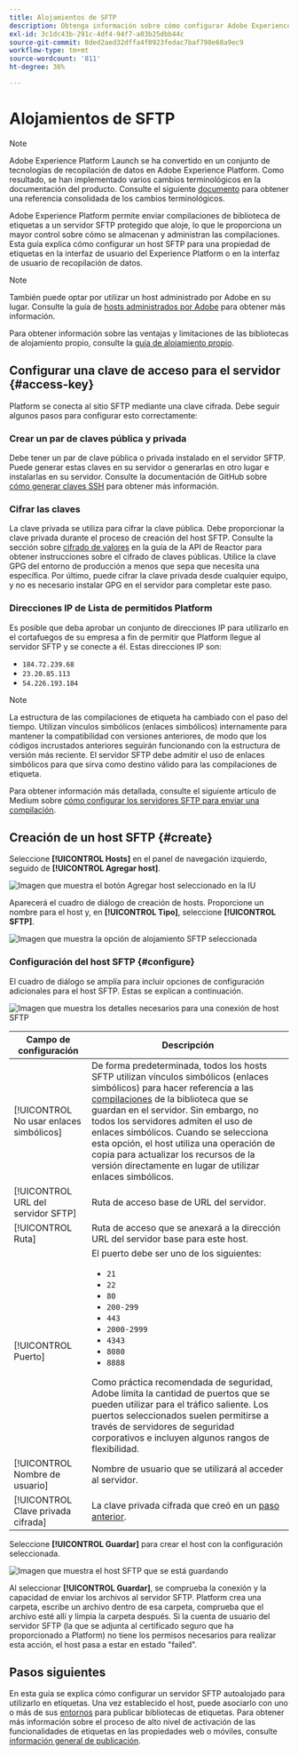 ```yaml
---
title: Alojamientos de SFTP
description: Obtenga información sobre cómo configurar Adobe Experience Platform para que entregue compilaciones de biblioteca a un servidor SFTP seguro y autoalojado.
exl-id: 3c1dc43b-291c-4df4-94f7-a03b25dbb44c
source-git-commit: 8ded2aed32dffa4f0923fedac7baf798e68a9ec9
workflow-type: tm+mt
source-wordcount: '811'
ht-degree: 36%

---
```


# Alojamientos de SFTP

>[!NOTE]
>
>Adobe Experience Platform Launch se ha convertido en un conjunto de tecnologías de recopilación de datos en Adobe Experience Platform. Como resultado, se han implementado varios cambios terminológicos en la documentación del producto. Consulte el siguiente [documento](../../../term-updates.md) para obtener una referencia consolidada de los cambios terminológicos.

Adobe Experience Platform permite enviar compilaciones de biblioteca de etiquetas a un servidor SFTP protegido que aloje, lo que le proporciona un mayor control sobre cómo se almacenan y administran las compilaciones. Esta guía explica cómo configurar un host SFTP para una propiedad de etiquetas en la interfaz de usuario del Experience Platform o en la interfaz de usuario de recopilación de datos.

>[!NOTE]
>
>También puede optar por utilizar un host administrado por Adobe en su lugar. Consulte la guía de [hosts administrados por Adobe](./managed-by-adobe-host.md) para obtener más información.
>
>Para obtener información sobre las ventajas y limitaciones de las bibliotecas de alojamiento propio, consulte la [guía de alojamiento propio](./self-hosting-libraries.md).

## Configurar una clave de acceso para el servidor {#access-key}

Platform se conecta al sitio SFTP mediante una clave cifrada. Debe seguir algunos pasos para configurar esto correctamente:

### Crear un par de claves pública y privada

Debe tener un par de clave pública o privada instalado en el servidor SFTP. Puede generar estas claves en su servidor o generarlas en otro lugar e instalarlas en su servidor. Consulte la documentación de GitHub sobre [cómo generar claves SSH](https://help.github.com/articles/generating-a-new-ssh-key-and-adding-it-to-the-ssh-agent/#generating-a-new-ssh-key) para obtener más información.

### Cifrar las claves

La clave privada se utiliza para cifrar la clave pública. Debe proporcionar la clave privada durante el proceso de creación del host SFTP. Consulte la sección sobre [cifrado de valores](../../../api/guides/encrypting-values.md) en la guía de la API de Reactor para obtener instrucciones sobre el cifrado de claves públicas. Utilice la clave GPG del entorno de producción a menos que sepa que necesita una específica. Por último, puede cifrar la clave privada desde cualquier equipo, y no es necesario instalar GPG en el servidor para completar este paso.

### Direcciones IP de Lista de permitidos Platform

Es posible que deba aprobar un conjunto de direcciones IP para utilizarlo en el cortafuegos de su empresa a fin de permitir que Platform llegue al servidor SFTP y se conecte a él. Estas direcciones IP son:

* `184.72.239.68`
* `23.20.85.113`
* `54.226.193.184`

>[!NOTE]
>
>La estructura de las compilaciones de etiqueta ha cambiado con el paso del tiempo. Utilizan vínculos simbólicos (enlaces simbólicos) internamente para mantener la compatibilidad con versiones anteriores, de modo que los códigos incrustados anteriores seguirán funcionando con la estructura de versión más reciente. El servidor SFTP debe admitir el uso de enlaces simbólicos para que sirva como destino válido para las compilaciones de etiqueta.

Para obtener información más detallada, consulte el siguiente artículo de Medium sobre [cómo configurar los servidores SFTP para enviar una compilación](https://medium.com/launch-by-adobe/configuring-an-sftp-server-for-use-with-adobe-launch-bc626027e5a6).

## Creación de un host SFTP {#create}

Seleccione **[!UICONTROL Hosts]** en el panel de navegación izquierdo, seguido de **[!UICONTROL Agregar host]**.

![Imagen que muestra el botón Agregar host seleccionado en la IU](../../../images/ui/publishing/sftp-hosts/add-host-button.png)

Aparecerá el cuadro de diálogo de creación de hosts. Proporcione un nombre para el host y, en **[!UICONTROL Tipo]**, seleccione **[!UICONTROL SFTP]**.

![Imagen que muestra la opción de alojamiento SFTP seleccionada](../../../images/ui/publishing/sftp-hosts/select-sftp.png)

### Configuración del host SFTP {#configure}

El cuadro de diálogo se amplía para incluir opciones de configuración adicionales para el host SFTP. Estas se explican a continuación.

![Imagen que muestra los detalles necesarios para una conexión de host SFTP](../../../images/ui/publishing/sftp-hosts/host-details.png)

| Campo de configuración | Descripción |
| --- | --- |
| [!UICONTROL No usar enlaces simbólicos] | De forma predeterminada, todos los hosts SFTP utilizan vínculos simbólicos (enlaces simbólicos) para hacer referencia a las [compilaciones](../builds.md) de la biblioteca que se guardan en el servidor. Sin embargo, no todos los servidores admiten el uso de enlaces simbólicos. Cuando se selecciona esta opción, el host utiliza una operación de copia para actualizar los recursos de la versión directamente en lugar de utilizar enlaces simbólicos. |
| [!UICONTROL URL del servidor SFTP] | Ruta de acceso base de URL del servidor. |
| [!UICONTROL Ruta] | Ruta de acceso que se anexará a la dirección URL del servidor base para este host. |
| [!UICONTROL Puerto] | El puerto debe ser uno de los siguientes:<ul><li>`21`</li><li>`22`</li><li>`80`</li><li>`200-299`</li><li>`443`</li><li>`2000-2999`</li><li>`4343`</li><li>`8080`</li><li>`8888`</li></ul>Como práctica recomendada de seguridad, Adobe limita la cantidad de puertos que se pueden utilizar para el tráfico saliente. Los puertos seleccionados suelen permitirse a través de servidores de seguridad corporativos e incluyen algunos rangos de flexibilidad. |
| [!UICONTROL Nombre de usuario] | Nombre de usuario que se utilizará al acceder al servidor. |
| [!UICONTROL Clave privada cifrada] | La clave privada cifrada que creó en un [paso anterior](#access-key). |

Seleccione **[!UICONTROL Guardar]** para crear el host con la configuración seleccionada.

![Imagen que muestra el host SFTP que se está guardando](../../../images/ui/publishing/sftp-hosts/save-host.png)

Al seleccionar **[!UICONTROL Guardar]**, se comprueba la conexión y la capacidad de enviar los archivos al servidor SFTP. Platform crea una carpeta, escribe un archivo dentro de esa carpeta, comprueba que el archivo esté allí y limpia la carpeta después. Si la cuenta de usuario del servidor SFTP (la que se adjunta al certificado seguro que ha proporcionado a Platform) no tiene los permisos necesarios para realizar esta acción, el host pasa a estar en estado &quot;failed&quot;.

## Pasos siguientes

En esta guía se explica cómo configurar un servidor SFTP autoalojado para utilizarlo en etiquetas. Una vez establecido el host, puede asociarlo con uno o más de sus [entornos](../environments.md) para publicar bibliotecas de etiquetas. Para obtener más información sobre el proceso de alto nivel de activación de las funcionalidades de etiquetas en las propiedades web o móviles, consulte [información general de publicación](../overview.md).
